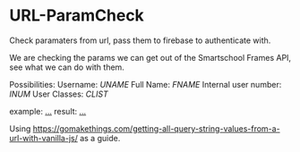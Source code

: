 # URL-ParamCheck

Check paramaters from url, pass them to firebase to authenticate with.

We are checking the params we can get out of the Smartschool Frames API, see what we can do with them.

Possibilities:
Username: $UNAME$
Full Name: $FNAME$
Internal user number: $INUM$
User Classes: $CLIST$

example: <a href="https://www.school.be/scriptje.php?smsID=$INUM$">...</a>
result: <a href="https://www.school.be/scriptje.php?smsID=3254">...</a>

Using https://gomakethings.com/getting-all-query-string-values-from-a-url-with-vanilla-js/ as a guide.
